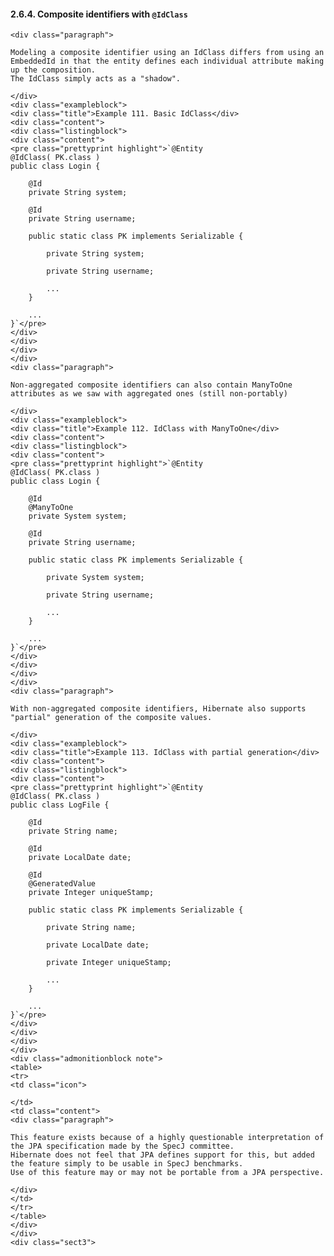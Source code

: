 #### 2.6.4. Composite identifiers with `@IdClass`

    <div class="paragraph">

    Modeling a composite identifier using an IdClass differs from using an EmbeddedId in that the entity defines each individual attribute making up the composition.
    The IdClass simply acts as a "shadow".

    </div>
    <div class="exampleblock">
    <div class="title">Example 111. Basic IdClass</div>
    <div class="content">
    <div class="listingblock">
    <div class="content">
    <pre class="prettyprint highlight">`@Entity
    @IdClass( PK.class )
    public class Login {

        @Id
        private String system;

        @Id
        private String username;

        public static class PK implements Serializable {

            private String system;

            private String username;

            ...
        }

        ...
    }`</pre>
    </div>
    </div>
    </div>
    </div>
    <div class="paragraph">

    Non-aggregated composite identifiers can also contain ManyToOne attributes as we saw with aggregated ones (still non-portably)

    </div>
    <div class="exampleblock">
    <div class="title">Example 112. IdClass with ManyToOne</div>
    <div class="content">
    <div class="listingblock">
    <div class="content">
    <pre class="prettyprint highlight">`@Entity
    @IdClass( PK.class )
    public class Login {

        @Id
        @ManyToOne
        private System system;

        @Id
        private String username;

        public static class PK implements Serializable {

            private System system;

            private String username;

            ...
        }

        ...
    }`</pre>
    </div>
    </div>
    </div>
    </div>
    <div class="paragraph">

    With non-aggregated composite identifiers, Hibernate also supports "partial" generation of the composite values.

    </div>
    <div class="exampleblock">
    <div class="title">Example 113. IdClass with partial generation</div>
    <div class="content">
    <div class="listingblock">
    <div class="content">
    <pre class="prettyprint highlight">`@Entity
    @IdClass( PK.class )
    public class LogFile {

        @Id
        private String name;

        @Id
        private LocalDate date;

        @Id
        @GeneratedValue
        private Integer uniqueStamp;

        public static class PK implements Serializable {

            private String name;

            private LocalDate date;

            private Integer uniqueStamp;

            ...
        }

        ...
    }`</pre>
    </div>
    </div>
    </div>
    </div>
    <div class="admonitionblock note">
    <table>
    <tr>
    <td class="icon">

    </td>
    <td class="content">
    <div class="paragraph">

    This feature exists because of a highly questionable interpretation of the JPA specification made by the SpecJ committee.
    Hibernate does not feel that JPA defines support for this, but added the feature simply to be usable in SpecJ benchmarks.
    Use of this feature may or may not be portable from a JPA perspective.

    </div>
    </td>
    </tr>
    </table>
    </div>
    </div>
    <div class="sect3">